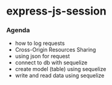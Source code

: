 # express-js-session
### Agenda
* how to log requests
* Cross-Origin Resources Sharing
* using json for request
* connect to db with sequelize
* create model (table) using sequelize
* write and read data using sequelize
